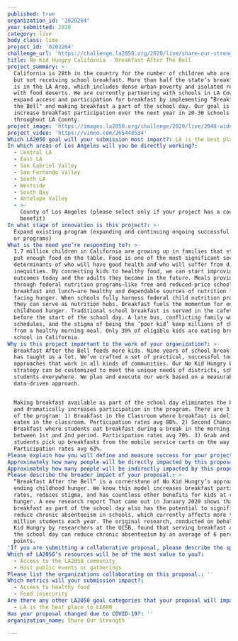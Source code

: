 ```yaml
---
published: true
organization_id: '2020264'
year_submitted: 2020
category: live
body_class: lime
project_id: '0202264'
challenge_url: 'https://challenge.la2050.org/2020/live/share-our-strength/'
title: No Kid Hungry California - Breakfast After The Bell
project_summary: >-
  California is 28th in the country for the number of children who are eligible,
  but not receiving school breakfast. More than half the state’s breakfast need
  is in the LA Area, which includes dense urban poverty and isolated regions
  with food deserts. We are currently partnering with schools in LA County to
  expand access and participation for breakfast by implementing “Breakfast After
  the Bell" and making breakfast a part of the school day. Our goal is to
  increase breakfast participation over the next year in 20-30 schools
  throughout LA County.
project_image: 'https://images.la2050.org/challenge/2020/live/2048-wide/share-our-strength.jpg'
project_video: 'https://vimeo.com/265448534'
Which LA2050 goal will your submission most impact?: LA is the best place to LIVE
In which areas of Los Angeles will you be directly working?:
  - Central LA
  - East LA
  - San Gabriel Valley
  - San Fernando Valley
  - South LA
  - Westside
  - South Bay
  - Antelope Valley
  - >-
    County of Los Angeles (please select only if your project has a countywide
    benefit)
In what stage of innovation is this project?: >-
  Expand existing program (expanding and continuing ongoing successful projects
  or programs)
What is the need you’re responding to?: >-
  1.7 million children in California are growing up in families that struggle to
  put enough food on the table. Food is one of the most significant social
  determinants of who will have good health and who will suffer from disease and
  inequities. By connecting kids to healthy food, we can start improving health
  outcomes today and the adults they become in the future. Meals provided
  through federal nutrition programs—like free and reduced-price school
  breakfast and lunch—are healthy and dependable sources of nutrition for kids
  facing hunger. When schools fully harness federal child nutrition programs,
  they can serve as nutrition hubs. Breakfast fuels the momentum for ending
  childhood hunger. Traditional school breakfast is served in the cafeteria
  before the start of the school day. A late bus, conflicting family work
  schedules, and the stigma of being the ‘poor kid’ keep millions of children
  from a healthy morning meal. Only 39% of eligible kids are eating breakfast at
  school in California.
Why is this project important to the work of your organization?: >-
  Breakfast After the Bell feeds more kids. Nine years of school breakfast work
  has taught us a lot. We’ve crafted a set of practical, successful tools and
  approaches that work in all kinds of communities. Our No Kid Hungry breakfast
  strategy can be customized to meet the unique needs of districts, schools, and
  students everywhere. We plan and execute our work based on a measurable,
  data-driven approach. 


  Making breakfast available as part of the school day eliminates the barriers
  and dramatically increases participation in the program. There are 3 versions
  of the program: 1) Breakfast in the Classroom where breakfast is delivered and
  eaten in the classroom. Participation rates avg 88%. 2) Second Chance
  Breakfast where students eat breakfast during a break in the morning, often
  between 1st and 2nd period. Participation rates avg 70%. 3) Grab and Go where
  students pick up breakfasts from the mobile service carts on the way to class.
  Participation rates avg 63%.
Please explain how you will define and measure success for your project.: "As a means of assessing our progress toward that goal, we utilize school-level data from the California Department of Education to track average daily participation rate increases. Last year, through our efforts in the Oakland Unified School District, we tracked average daily participation rates pre and post Breakfast After the Bell Implementation across seven schools we supported, which resulted in an average daily student participation increase of 138%. While percentage increases vary based on initial participation, the models chosen to implement and the efficacy of the implementation process, our experience across the country and in California demonstrate these increases are achievable. \n\nIn addition to tracking participation rates, we use secondary outputs to track our overall progress to goals related to our specific strategies including:\n*\tNumber of schools implementing or committed to implementing Breakfast After the Bell models\n*\tNumber of school decision-makers targeted and engaged in conversations toward the goal of breakfast expansion and the strength of those relationships to yield future impact\n*\tNumber of school and political champions cultivated.\n*\tNumber of Breakfast Champion touch-points created throughout the year through both media and peer-to-peer tactics.  \n\nAs an organization, we have a uniform reporting structure documenting program participation data: In November, we will have finalized data on participation from the previous school year; In March, we will have preliminary data on the first 3-4 months of the current school year; and in July we will have 7-9 months of the previous school year data. These data points will be used to evaluate and adjust program strategies and to direct planning for each school year. \n\nOver the school year, we worked with schools across Southern California and the Greater Los Angeles Region to help them get started on their own of Breakfast After the Bell programs. Here is an example of \"success\" and how Breakfast After the Bell impacted a high school in Rialto: \n\nLast school year, No Kid Hungry gave Eisenhower High School in Rialto, California a $26,000 grant to start a Breakfast in the Classroom program. Our Breakfast Navigators were on hand to provide technical help and resources. Before Eisenhower started the program, kids could only get breakfast before school started in the cafeteria, and only 400 students were eating breakfast at school. Today over 2,000 students are starting their day with school breakfast, 400% increase. "
Approximately how many people will be directly impacted by this proposal?: '4500'
Approximately how many people will be indirectly impacted by this proposal?: ''
Please describe the broader impact of your proposal.: >-
  “Breakfast After the Bell” is a cornerstone of No Kid Hungry’s approach to
  ending childhood hunger. We know this model increases breakfast participation
  rates, reduces stigma, and has countless other benefits for kids at risk of
  hunger. A new research report That came out in January 2020 shows that serving
  breakfast as part of the school day also has the potential to significantly
  reduce chronic absenteeism in schools, which currently affects more than 8
  million students each year. The original research, conducted on behalf of No
  Kid Hungry by researchers at the UCSB, found that serving breakfast as part of
  the school day can reduce chronic absenteeism by an average of 6 percentage
  points.
'If you are submitting a collaborative proposal, please describe the specific role of partner organizations in the project.': ''
Which of LA2050’s resources will be of the most value to you?:
  - Access to the LA2050 community
  - Host public events or gatherings
Please list the organizations collaborating on this proposal.: ''
Which metrics will your submission impact?:
  - Access to healthy food
  - Food insecurity
Are there any other LA2050 goal categories that your proposal will impact?:
  - LA is the best place to LEARN
Has your proposal changed due to COVID-19?: ''
organization_name: Share Our Strength

---
```


